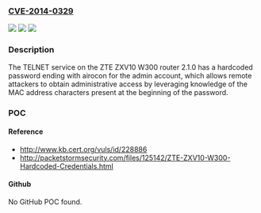 ### [CVE-2014-0329](https://cve.mitre.org/cgi-bin/cvename.cgi?name=CVE-2014-0329)
![](https://img.shields.io/static/v1?label=Product&message=n%2Fa&color=blue)
![](https://img.shields.io/static/v1?label=Version&message=n%2Fa&color=blue)
![](https://img.shields.io/static/v1?label=Vulnerability&message=n%2Fa&color=brighgreen)

### Description

The TELNET service on the ZTE ZXV10 W300 router 2.1.0 has a hardcoded password ending with airocon for the admin account, which allows remote attackers to obtain administrative access by leveraging knowledge of the MAC address characters present at the beginning of the password.

### POC

#### Reference
- http://www.kb.cert.org/vuls/id/228886
- http://packetstormsecurity.com/files/125142/ZTE-ZXV10-W300-Hardcoded-Credentials.html

#### Github
No GitHub POC found.

